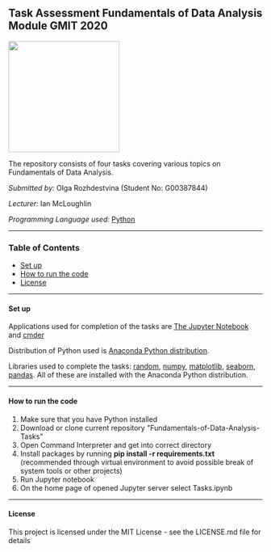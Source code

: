 ## Task Assessment Fundamentals of Data Analysis Module GMIT 2020

<img align="center" height="220" src="https://www.smartdatacollective.com/wp-content/uploads/2017/05/flow.png">

<br>

The repository consists of four tasks covering various topics on Fundamentals of Data Analysis.

*Submitted by:* Olga Rozhdestvina (Student No: G00387844) 

*Lecturer:* Ian McLoughlin

*Programming Language used:* [Python](https://www.python.org/)

----

### Table of Contents
* [Set up](#set_up)
* [How to run the code](#how_to_run_the_code)
* [License](#licence)

----

#### Set up <a name="set_up"></a>

Applications used for completion of the tasks are [The Jupyter Notebook](https://jupyter.org/) and [cmder](http://cmder.net/)

Distribution of Python used is [Anaconda Python distribution](https://www.anaconda.com/). 

Libraries used to complete the tasks: [random](https://docs.python.org/3/library/random.html), [numpy](https://numpy.org/), [matplotlib](https://matplotlib.org/), [seaborn](http://seaborn.pydata.org/), [pandas](https://pandas.pydata.org/). All of these are installed with the Anaconda Python distribution.

----

####  How to run the code <a name="how_to_run_the_code"></a>

1. Make sure that you have Python installed
2. Download or clone current repository "Fundamentals-of-Data-Analysis-Tasks"
3. Open Command Interpreter and get into correct directory
4. Install packages by running __pip install -r requirements.txt__ (recommended through virtual environment to avoid possible break of system tools or other projects)
5. Run Jupyter notebook
6. On the home page of opened Jupyter server select Tasks.ipynb


----

#### License <a name="licence"></a>

This project is licensed under the MIT License - see the LICENSE.md file for details